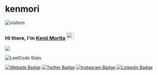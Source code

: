 # kenmori

![visitors](https://vbr.wocr.tk/badge?page_id=kenmori)

### Hi there, I'm <a href="https://kenjimorita.jp" target="_blank">Kenji Morita</a> <img src="https://media.giphy.com/media/hvRJCLFzcasrR4ia7z/giphy.gif" width="25px">

<img src="https://www.codewars.com/users/kenmori/badges/micro">

![LeetCode Stats](https://leetcode.card.workers.dev/kenmori?theme=dark&font=baloo&extension=null)

[![Website Badge](https://img.shields.io/badge/Website-3b5998?style=flat-square&logo=google-chrome&logoColor=white)](https://kenjimorita.jp/aboutme)
[![Twitter Badge](https://img.shields.io/badge/-Twitter-00acee?style=flat-square&logo=Twitter&logoColor=white)](https://twitter.com/bukotsunikki)
[![Instagram Badge](https://img.shields.io/badge/-Instagram-e4405f?style=flat-square&logo=Instagram&logoColor=white)](https://www.instagram.com/india_japan_moritakenji/)
[![Linkedin Badge](https://img.shields.io/badge/-LinkedIn-0e76a8?style=flat-square&logo=Linkedin&logoColor=white)](https://www.linkedin.com/in/kenji-morita-8804b7188/)
 

